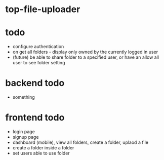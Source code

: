 # top-file-uploader

# todo

- configure authentication
- on get all folders - display only owned by the currently logged in user
- (future) be able to share folder to a specified user, or have an allow all user to see folder setting

# backend todo

- something

# frontend todo

- login page
- signup page
- dashboard (mobile), view all folders, create a folder, uplaod a file
- create a folder inside a folder
- set users able to use folder
